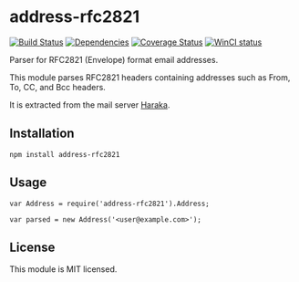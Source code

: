 # address-rfc2821

[![Build Status][ci-img]][ci-url]
[![Dependencies][dep-img]][dep-url]
[![Coverage Status][cov-img]][cov-url]
[![WinCI status][win-ci-img]][win-ci-url]

Parser for RFC2821 (Envelope) format email addresses.

This module parses RFC2821 headers containing addresses such as From, To, CC, and Bcc headers.

It is extracted from the mail server [Haraka](http://haraka.github.io/).

Installation
------------

    npm install address-rfc2821

Usage
-----

    var Address = require('address-rfc2821').Address;

    var parsed = new Address('<user@example.com>');


License
-------

This module is MIT licensed.


[ci-img]: https://travis-ci.org/haraka/node-address-rfc2821.svg?branch=master
[ci-url]: https://travis-ci.org/haraka/node-address-rfc2821
[dep-img]: https://david-dm.org/haraka/node-address-rfc2821.svg
[dep-url]: https://david-dm.org/haraka/node-address-rfc2821
[cov-img]: https://coveralls.io/repos/haraka/node-address-rfc2821/badge.png
[cov-url]: https://coveralls.io/r/haraka/node-address-rfc2821
[win-ci-img]: https://ci.appveyor.com/api/projects/status/uhej33x4x1tcd79r?svg=true
[win-ci-url]: https://ci.appveyor.com/project/msimerson/node-address-rfc2821
